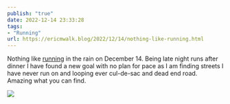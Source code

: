```yaml
---
publish: "true"
date: 2022-12-14 23:33:28
tags:
- "Running"
url: https://ericmwalk.blog/2022/12/14/nothing-like-running.html
---
```

Nothing like [running](http://www.strava.com/activities/8249980985) in the rain on December 14. Being late night runs after dinner I have found a new goal with no plan for pace as I am finding streets I have never run on and looping ever cul-de-sac and dead end road. Amazing what you can find.

![](https://ericmwalk.blog/uploads/2024/img-1352.jpg)
